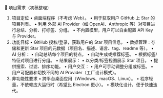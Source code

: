 📝 项目需求（初稿整理）
1.	项目定位
•	桌面端程序（不考虑 Web）。
•	用于获取用户 GitHub 上 Star 的项目列表。
•	利用 外部 AI Provider（如 OpenAI、Anthropic 等）对项目进行总结、分析、打标签、分组。
•	不内置模型，用户可以自由配置 API Key 与 Provider。
2.	功能目标
•	GitHub 授权/登录，获取用户的 Star 项目信息。
•	数据管理：存储和更新 Star 项目的元数据（项目名、描述、语言、tag、readme 等）。
•	AI 分析：
•	自动总结每个项目的特点。
•	自动生成或推荐标签。
•	根据标签/特征对项目进行分组。
•	结果展示：
•	以分类/标签视图展示 Star 项目。
•	提供搜索、过滤、排序功能。
•	用户交互：
•	用户可手动调整分组或标签。
•	用户可配置和切换不同的 AI Provider（工厂设计模式）。
3.	非功能性要求
•	跨平台桌面应用（Windows、macOS、Linux）。
•	程序轻量，不依赖庞大运行时（希望比 Electron 更小）。
•	模块化设计，便于快速迭代。

